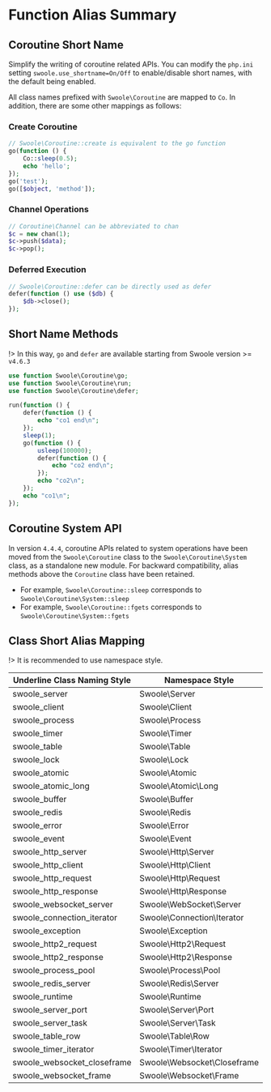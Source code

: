 # Function Alias Summary

## Coroutine Short Name

Simplify the writing of coroutine related APIs. You can modify the `php.ini` setting `swoole.use_shortname=On/Off` to enable/disable short names, with the default being enabled.

All class names prefixed with `Swoole\Coroutine` are mapped to `Co`. In addition, there are some other mappings as follows:

### Create Coroutine

```php
// Swoole\Coroutine::create is equivalent to the go function
go(function () {
    Co::sleep(0.5);
    echo 'hello';
});
go('test');
go([$object, 'method']);
```

### Channel Operations

```php
// Coroutine\Channel can be abbreviated to chan
$c = new chan(1);
$c->push($data);
$c->pop();
```

### Deferred Execution

```php
// Swoole\Coroutine::defer can be directly used as defer
defer(function () use ($db) {
    $db->close();
});
```

## Short Name Methods

!> In this way, `go` and `defer` are available starting from Swoole version >= `v4.6.3`

```php
use function Swoole\Coroutine\go;
use function Swoole\Coroutine\run;
use function Swoole\Coroutine\defer;

run(function () {
    defer(function () {
        echo "co1 end\n";
    });
    sleep(1);
    go(function () {
        usleep(100000);
        defer(function () {
            echo "co2 end\n";
        });
        echo "co2\n";
    });
    echo "co1\n";
});
```

## Coroutine System API

In version `4.4.4`, coroutine APIs related to system operations have been moved from the `Swoole\Coroutine` class to the `Swoole\Coroutine\System` class, as a standalone new module. For backward compatibility, alias methods above the `Coroutine` class have been retained.

* For example, `Swoole\Coroutine::sleep` corresponds to `Swoole\Coroutine\System::sleep`
* For example, `Swoole\Coroutine::fgets` corresponds to `Swoole\Coroutine\System::fgets`

## Class Short Alias Mapping

!> It is recommended to use namespace style.

| Underline Class Naming Style | Namespace Style             |
| ---------------------------  | --------------------------- |
| swoole_server                | Swoole\Server               |
| swoole_client                | Swoole\Client               |
| swoole_process               | Swoole\Process              |
| swoole_timer                 | Swoole\Timer                |
| swoole_table                 | Swoole\Table                |
| swoole_lock                  | Swoole\Lock                 |
| swoole_atomic                | Swoole\Atomic               |
| swoole_atomic_long           | Swoole\Atomic\Long          |
| swoole_buffer                | Swoole\Buffer               |
| swoole_redis                 | Swoole\Redis                |
| swoole_error                 | Swoole\Error                |
| swoole_event                 | Swoole\Event                |
| swoole_http_server           | Swoole\Http\Server          |
| swoole_http_client           | Swoole\Http\Client          |
| swoole_http_request          | Swoole\Http\Request         |
| swoole_http_response         | Swoole\Http\Response        |
| swoole_websocket_server      | Swoole\WebSocket\Server     |
| swoole_connection_iterator   | Swoole\Connection\Iterator  |
| swoole_exception             | Swoole\Exception            |
| swoole_http2_request         | Swoole\Http2\Request        |
| swoole_http2_response        | Swoole\Http2\Response       |
| swoole_process_pool          | Swoole\Process\Pool         |
| swoole_redis_server          | Swoole\Redis\Server         |
| swoole_runtime               | Swoole\Runtime              |
| swoole_server_port           | Swoole\Server\Port          |
| swoole_server_task           | Swoole\Server\Task          |
| swoole_table_row             | Swoole\Table\Row            |
| swoole_timer_iterator        | Swoole\Timer\Iterator       |
| swoole_websocket_closeframe  | Swoole\Websocket\Closeframe |
| swoole_websocket_frame       | Swoole\Websocket\Frame      |
